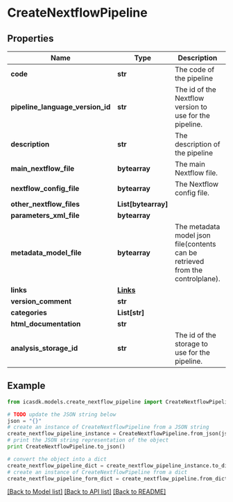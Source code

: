 # CreateNextflowPipeline


## Properties
Name | Type | Description | Notes
------------ | ------------- | ------------- | -------------
**code** | **str** | The code of the pipeline | 
**pipeline_language_version_id** | **str** | The id of the Nextflow version to use for the pipeline. | [optional] 
**description** | **str** | The description of the pipeline | 
**main_nextflow_file** | **bytearray** | The main Nextflow file. | 
**nextflow_config_file** | **bytearray** | The Nextflow config file. | [optional] 
**other_nextflow_files** | **List[bytearray]** |  | [optional] 
**parameters_xml_file** | **bytearray** |  | 
**metadata_model_file** | **bytearray** | The metadata model json file(contents can be retrieved from the controlplane). | [optional] 
**links** | [**Links**](Links.md) |  | [optional] 
**version_comment** | **str** |  | [optional] 
**categories** | **List[str]** |  | [optional] 
**html_documentation** | **str** |  | [optional] 
**analysis_storage_id** | **str** | The id of the storage to use for the pipeline. | 

## Example

```python
from icasdk.models.create_nextflow_pipeline import CreateNextflowPipeline

# TODO update the JSON string below
json = "{}"
# create an instance of CreateNextflowPipeline from a JSON string
create_nextflow_pipeline_instance = CreateNextflowPipeline.from_json(json)
# print the JSON string representation of the object
print CreateNextflowPipeline.to_json()

# convert the object into a dict
create_nextflow_pipeline_dict = create_nextflow_pipeline_instance.to_dict()
# create an instance of CreateNextflowPipeline from a dict
create_nextflow_pipeline_form_dict = create_nextflow_pipeline.from_dict(create_nextflow_pipeline_dict)
```
[[Back to Model list]](../README.md#documentation-for-models) [[Back to API list]](../README.md#documentation-for-api-endpoints) [[Back to README]](../README.md)


